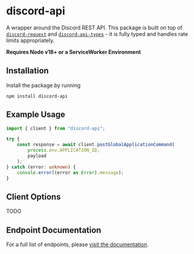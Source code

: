 # discord-api

A wrapper around the Discord REST API. This package is built on top of [`discord-request`](https://www.npmjs.com/package/discord-request) and [`discord-api-types`](https://www.npmjs.com/package/discord-api-types) - it is fully typed and handles rate limits appropriately.

**Requires Node v18+ or a ServiceWorker Environment**

## Installation

Install the package by running

    npm install discord-api

## Example Usage

```ts
import { client } from "discord-api";

try {
	const response = await client.postGlobalApplicationCommand(
		process.env.APPLICATION_ID,
		payload
	);
} catch (error: unknown) {
	console.error((error as Error).message);
}
```

## Client Options

TODO

## Endpoint Documentation

For a full list of endpoints, please [visit the documentation]().
